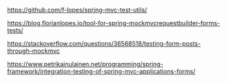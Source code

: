 

https://github.com/f-lopes/spring-mvc-test-utils/


https://blog.florianlopes.io/tool-for-spring-mockmvcrequestbuilder-forms-tests/

https://stackoverflow.com/questions/36568518/testing-form-posts-through-mockmvc

https://www.petrikainulainen.net/programming/spring-framework/integration-testing-of-spring-mvc-applications-forms/

